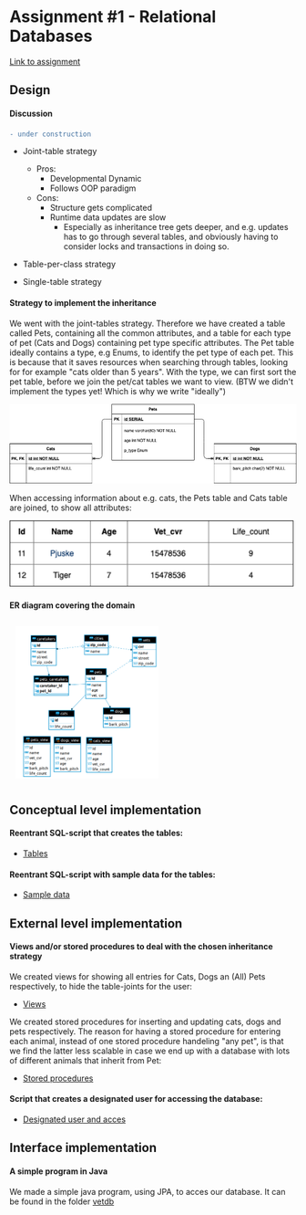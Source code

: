 # Assignment #1 - Relational Databases
[Link to assignment](01-relational-db.pdf)  

## Design  

#### Discussion
```diff
- under construction
``` 
- Joint-table strategy
  + Pros:
    - Developmental Dynamic
    - Follows OOP paradigm
  + Cons:
    - Structure gets complicated 
    - Runtime data updates are slow
      + Especially as inheritance tree gets deeper, and e.g. updates has to go through several tables, and obviously having to consider locks and transactions in doing so.
  
- Table-per-class strategy
- Single-table strategy

#### Strategy to implement the inheritance

We went with the joint-tables strategy. Therefore we have created a table called Pets, containing all the common attributes, and a table for each type of pet (Cats and Dogs) containing pet type specific attributes. The Pet table ideally contains a type, e.g Enums, to identify the pet type of each pet. This is because that it saves resources when searching through tables, looking for for example "cats older than 5 years". With the type, we can first sort the pet table, before we join the pet/cat tables we want to view. 
(BTW we didn't implement the types yet! Which is why we write "ideally")


   <img src="images/ER_joint_tables.png" width="600"/>

  
When accessing information about e.g. cats, the Pets table and Cats table are joined, to show all attributes:
  
  
   <img src="images/Cats_table.png" width="500"/>


#### ER diagram covering the domain

<img src="images/ER.png"
     alt="EER Diagram VetDB"
     style="float: center; 
     margin: 10px;
     height: 50%;
     width: 50%" 
     />

## Conceptual level implementation

#### Reentrant SQL-script that creates the tables:
- [Tables](https://github.com/BacholarSoftwareDevelopment/DBD/blob/main/Assignment1/Scripts/tables.sql)

####  Reentrant SQL-script with sample data for the tables:
- [Sample data](https://github.com/BacholarSoftwareDevelopment/DBD/blob/main/Assignment1/Scripts/sample_data.sql)

## External level implementation

#### Views and/or stored procedures to deal with the chosen inheritance strategy

We created views for showing all entries for Cats, Dogs an (All) Pets respectively, to hide the table-joints for the user:
- [Views](https://github.com/BacholarSoftwareDevelopment/DBD/blob/main/Assignment1/Scripts/views.sql)

We created stored procedures for inserting and updating cats, dogs and pets respectively. The reason for having a stored procedure for entering each animal, instead of one stored procedure handeling "any pet", is that we find the latter less scalable in case we end up with a database with lots of different animals that inherit from Pet:

- [Stored procedures](https://github.com/BacholarSoftwareDevelopment/DBD/blob/main/Assignment1/Scripts/stored_procedures.sql)


#### Script that creates a designated user for accessing the database:

- [Designated user and acces](https://github.com/BacholarSoftwareDevelopment/DBD/blob/main/Assignment1/Scripts/user_acces.sql)

## Interface implementation

####  A simple program in Java 

We made a simple java program, using JPA, to acces our database. 
It can be found in the folder [vetdb](https://github.com/BacholarSoftwareDevelopment/DBD/tree/main/Assignment1/vetdb)
